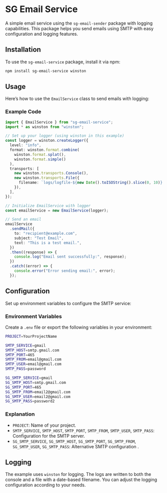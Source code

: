 # SG Email Service

A simple email service using the `sg-email-sender` package with logging capabilities. This package helps you send emails using SMTP with easy configuration and logging features.

## Installation

To use the `sg-email-service` package, install it via npm:

```bash
npm install sg-email-service winston
```

## Usage

Here’s how to use the `EmailService` class to send emails with logging:

### Example Code

```typescript
import { EmailService } from "sg-email-service";
import * as winston from "winston";

// Set up your logger (using winston in this example)
const logger = winston.createLogger({
  level: "info",
  format: winston.format.combine(
    winston.format.splat(),
    winston.format.simple()
  ),
  transports: [
    new winston.transports.Console(),
    new winston.transports.File({
      filename: `logs/logfile-${new Date().toISOString().slice(0, 10)}.log`,
    }),
  ],
});

// Initialize EmailService with logger
const emailService = new EmailService(logger);

// Send an email
emailService
  .sendMail({
    to: "recipient@example.com",
    subject: "Test Email",
    text: "This is a test email.",
  })
  .then((response) => {
    console.log("Email sent successfully:", response);
  })
  .catch((error) => {
    console.error("Error sending email:", error);
  });
```

## Configuration

Set up environment variables to configure the SMTP service:

### Environment Variables

Create a `.env` file or export the following variables in your environment:

```bash
PROJECT=YourProjectName

SMTP_SERVICE=gmail
SMTP_HOST=smtp.gmail.com
SMTP_PORT=465
SMTP_FROM=email@gmail.com
SMTP_USER=email@gmail.com
SMTP_PASS=password

SG_SMTP_SERVICE=gmail
SG_SMTP_HOST=smtp.gmail.com
SG_SMTP_PORT=465
SG_SMTP_FROM=email2@gmail.com
SG_SMTP_USER=email2@gmail.com
SG_SMTP_PASS=password2
```

### Explanation

- `PROJECT`: Name of your project.
- `SMTP_SERVICE`, `SMTP_HOST`, `SMTP_PORT`, `SMTP_FROM`, `SMTP_USER`, `SMTP_PASS`: Configuration for the SMTP server.
- `SG_SMTP_SERVICE`, `SG_SMTP_HOST`, `SG_SMTP_PORT`, `SG_SMTP_FROM`, `SG_SMTP_USER`, `SG_SMTP_PASS`: Alternative SMTP configuration .

## Logging

The example uses `winston` for logging. The logs are written to both the console and a file with a date-based filename. You can adjust the logging configuration according to your needs.
